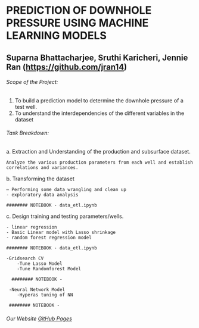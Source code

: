 # PREDICTION OF DOWNHOLE PRESSURE USING MACHINE LEARNING MODELS

## Suparna Bhattacharjee,  Sruthi Karicheri, Jennie Ran (https://github.com/jran14)

###### Scope of the Project:

1.	To build a prediction model to determine the downhole pressure of a test well.
2.	To understand the interdependencies of the different variables in the dataset 

###### Task Breakdown:
a.	Extraction and Understanding of the production and subsurface dataset. 
    
    Analyze the various production parameters from each well and establish correlations and variances.

b.	Transforming the dataset 

    – Performing some data wrangling and clean up
    - exploratory data analysis
    
    ######## NOTEBOOK - data_etl.ipynb
    
c.	Design training and testing parameters/wells.

    - linear regression 
    - Basic Linear model with Lasso shrinkage
    - random forest regression model 
    
    ######## NOTEBOOK - data_etl.ipynb
    
    -Gridsearch CV
        -Tune Lasso Model
        -Tune Randomforest Model
      
      ######## NOTEBOOK -
     
     -Neural Network Model
        -Hyperas tuning of NN
     
     ######## NOTEBOOK -    


###### Our Website [GitHub Pages](https://pages.github.com/)

